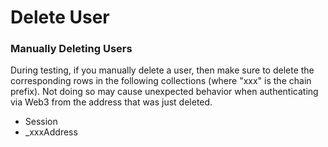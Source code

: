 # Delete User

### Manually Deleting Users

During testing, if you manually delete a user, then make sure to delete the corresponding rows in the following collections (where "xxx" is the chain prefix). Not doing so may cause unexpected behavior when authenticating via Web3 from the address that was just deleted.

* Session
* \_xxxAddress
